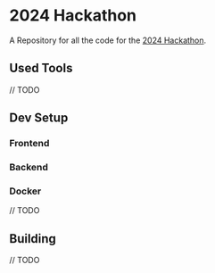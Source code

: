 # 2024 Hackathon

A Repository for all the code for the [2024 Hackathon](https://viscon.vis.ethz.ch/2024/hackathon).

## Used Tools

// TODO

## Dev Setup

### Frontend

### Backend

### Docker

// TODO

## Building

// TODO
